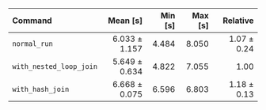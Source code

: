 | Command | Mean [s] | Min [s] | Max [s] | Relative |
|:---|---:|---:|---:|---:|
| `normal_run` | 6.033 ± 1.157 | 4.484 | 8.050 | 1.07 ± 0.24 |
| `with_nested_loop_join` | 5.649 ± 0.634 | 4.822 | 7.055 | 1.00 |
| `with_hash_join` | 6.668 ± 0.075 | 6.596 | 6.803 | 1.18 ± 0.13 |
